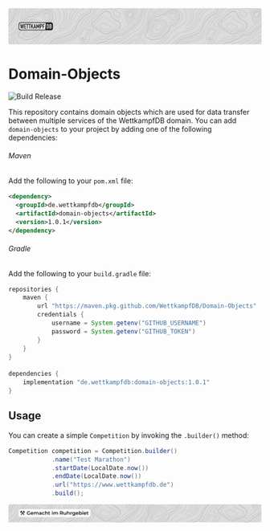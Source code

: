<img src="https://raw.githubusercontent.com/WettkampfDB/Domain-Objects/master/.github/assets/wdb-header.svg?sanitize=true">

# Domain-Objects
![Build Release](https://github.com/WettkampfDB/Domain-Objects/workflows/Build%20Release/badge.svg)

This repository contains domain objects which are used for data transfer between 
multiple services of the WettkampfDB domain. You can add `domain-objects` to 
your project by adding one of the following dependencies:

###### Maven

Add the following to your `pom.xml` file:

```xml
<dependency>
  <groupId>de.wettkampfdb</groupId>
  <artifactId>domain-objects</artifactId>
  <version>1.0.1</version>
</dependency>
```

###### Gradle

Add the following to your `build.gradle` file:

```groovy
repositories {
    maven {
        url "https://maven.pkg.github.com/WettkampfDB/Domain-Objects"
        credentials {
            username = System.getenv("GITHUB_USERNAME")
            password = System.getenv("GITHUB_TOKEN")
        }
    }
}

dependencies {
    implementation "de.wettkampfdb:domain-objects:1.0.1"
}
```

## Usage

You can create a simple `Competition` by invoking the `.builder()` method:

```java
Competition competition = Competition.builder()
            .name("Test Marathon")
            .startDate(LocalDate.now())
            .endDate(LocalDate.now())
            .url("https://www.wettkampfdb.de")
            .build();
```

<img src="https://raw.githubusercontent.com/WettkampfDB/Domain-Objects/master/.github/assets/wdb-footer.svg?sanitize=true">

